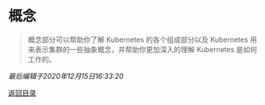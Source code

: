 # 概念

> 概念部分可以帮助你了解 Kubernetes 的各个组成部分以及 Kubernetes 用来表示集群的一些抽象概念，并帮助你更加深入的理解 Kubernetes 是如何工作的。



*最后编辑于2020年12月15日16:33:20*

[返回目录](./menu.md)
